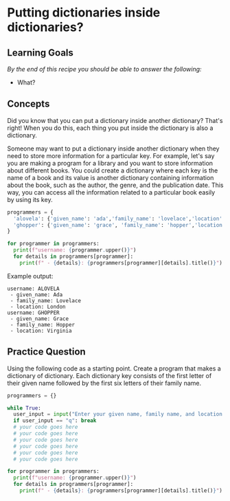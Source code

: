 # Putting dictionaries inside dictionaries?

## Learning Goals

*By the end of this recipe you should be able to answer the following:*

* What?


## Concepts

Did you know that you can put a dictionary inside another dictionary? That's right! When you do this, each thing you put inside the dictionary is also a dictionary.

Someone may want to put a dictionary inside another dictionary when they need to store more information for a particular key. For example, let's say you are making a program for a library and you want to store information about different books. You could create a dictionary where each key is the name of a book and its value is another dictionary containing information about the book, such as the author, the genre, and the publication date. This way, you can access all the information related to a particular book easily by using its key.

```python
programmers = {
  'alovela': {'given_name': 'ada','family_name': 'lovelace','location': 'London'},
  'ghopper': {'given_name': 'grace', 'family_name': 'hopper','location': 'virginia',}
}

for programmer in programmers:
  print(f"username: {programmer.upper()}")
  for details in programmers[programmer]:
    print(f" - {details}: {programmers[programmer][details].title()}")
```

Example output:

```shell
username: ALOVELA
 - given_name: Ada
 - family_name: Lovelace
 - location: London
username: GHOPPER
 - given_name: Grace
 - family_name: Hopper
 - location: Virginia
 ```

## Practice Question

Using the following code as a starting point. Create a program that makes a dictionary of dictionary. Each dictionary key consists of the first letter of their given name followed by the first six letters of their family name.

```python
programmers = {}

while True:
  user_input = input("Enter your given name, family name, and location.") 
  if user_input == "q": break
  # your code goes here
  # your code goes here
  # your code goes here
  # your code goes here
  # your code goes here
  # your code goes here

for programmer in programmers:
  print(f"username: {programmer.upper()}")
  for details in programmers[programmer]:
    print(f" - {details}: {programmers[programmer][details].title()}")
```
